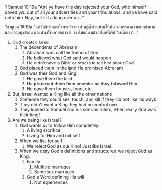 
1 Samuel 10:19a "And ye have this day rejected your God, who himself saved you out of all your adversities and your tribulations; and ye have said unto him, Nay, but set a king over us..."

1ซามูเอล 10:19a "แต่วันนี้ท่านละทิ้งพระเจ้าของท่านผู้ซึ่งช่วยท่านให้พ้นจากบรรดาความยากลำบากและความทุกข์ร้อน และท่านทั้งหลายกล่าวว่า `เราไม่ยอม แต่ขอตั้งกษัตริย์ไว้เหนือเรา'..."

1. God created Israel
    1. The decendents of Abraham
        1. Abraham was call the friend of God
        2. He believed what God said would happen
        3. He didn't have a Bible or others to tell him about God
    2. God placed them in the land He promised Abraham
    3. God was their God and King!
        1. He gave them the land
        2. He protected them from enemies as they followed Him
        3. He gave them houses, food, etc.
2. But, Israel wanted a King like all the other nations
    1. Someone they could see, touch, and kill if they did not like his ways
    2. They didn't want a King they had no control over
    3. They looked to Samuel and his sons as rulers, when really God was their king!
3. Are we being like Israel?
    1. God wants us to follow Him completely.
        1. A living sacrifice
        2. Living for Him and not self
    2. When we live for self
        1. We reject God as our King! Just like Israel.
    3. When we deny God's definitions and structures, we reject God as King.
        1. Family
            1. Multiple marrages
            2. Same sex marrages
        2. God's Word defining His will
            1. Not experiences